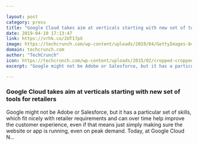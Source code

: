 ```yaml
---

layout: post
category: press
title: "Google Cloud takes aim at verticals starting with new set of tools for retailers"
date: 2019-04-10 17:13:47
link: https://vrhk.co/2UT17pX
image: https://techcrunch.com/wp-content/uploads/2019/04/GettyImages-849220866.jpg?w=539
domain: techcrunch.com
author: "TechCrunch"
icon: https://techcrunch.com/wp-content/uploads/2015/02/cropped-cropped-favicon-gradient.png?w=180
excerpt: "Google might not be Adobe or Salesforce, but it has a particular set of skills, which fit nicely with retailer requirements and can over time help improve the customer experience, even if that means just simply making sure the website or app is running, even on peak demand. Today, at Google Cloud N…"

---
```


### Google Cloud takes aim at verticals starting with new set of tools for retailers

Google might not be Adobe or Salesforce, but it has a particular set of skills, which fit nicely with retailer requirements and can over time help improve the customer experience, even if that means just simply making sure the website or app is running, even on peak demand. Today, at Google Cloud N…
